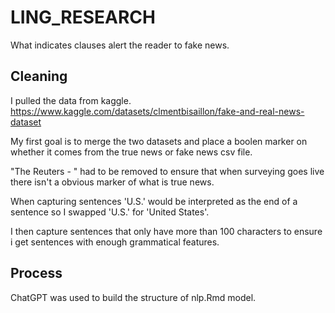 # LING_RESEARCH
What indicates clauses alert the reader to fake news.



## Cleaning

I pulled the data from kaggle.
https://www.kaggle.com/datasets/clmentbisaillon/fake-and-real-news-dataset 

My first goal is to merge the two datasets and place a boolen marker on whether it comes from the true news or fake news csv file.


"The Reuters - " had to be removed to ensure that when surveying goes live there
isn't a obvious marker of what is true news.

When capturing sentences 'U.S.' would be interpreted as the end of a sentence so
I swapped 'U.S.' for 'United States'.

I then capture sentences that only have more than 100 characters to ensure i get
sentences with enough grammatical features.



## Process

ChatGPT was used to build the structure of nlp.Rmd model.
